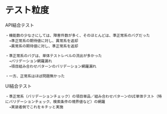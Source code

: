 # テスト粒度


API結合テスト

```
・機能数の少なさにしては、障害件数が多く、そのほとんどは、準正常系のバグだった
　→準正常系の期待値に対し、異常系を返却
　→異常系の期待値に対し、準正常系を返却

・準正常系のバグは、単体テストレベルの流出が多かった
　→バリデーション網羅漏れ
　→項目組み合わせパターンのバリデーション網羅漏れ

・一方、正常系はほぼ問題無かった
```

UI結合テスト

```
・準正常系（バリデーションチェック）の項目単品／組み合わせパターンのUI単体テスト（特にバリデーションチェック、検索条件の境界値など）の網羅
　→実装者側でこれをキチッと実施
```


